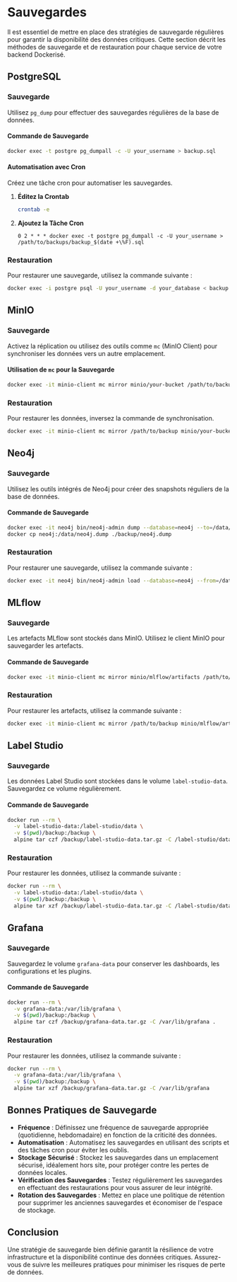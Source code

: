 # Sauvegardes

Il est essentiel de mettre en place des stratégies de sauvegarde régulières pour garantir la disponibilité des données critiques. Cette section décrit les méthodes de sauvegarde et de restauration pour chaque service de votre backend Dockerisé.

## PostgreSQL

### Sauvegarde

Utilisez `pg_dump` pour effectuer des sauvegardes régulières de la base de données.

#### Commande de Sauvegarde

```bash
docker exec -t postgre pg_dumpall -c -U your_username > backup.sql
```

#### Automatisation avec Cron

Créez une tâche cron pour automatiser les sauvegardes.

1. **Éditez la Crontab**

   ```bash
   crontab -e
   ```

2. **Ajoutez la Tâche Cron**

   ```cron
   0 2 * * * docker exec -t postgre pg_dumpall -c -U your_username > /path/to/backups/backup_$(date +\%F).sql
   ```

### Restauration

Pour restaurer une sauvegarde, utilisez la commande suivante :

```bash
docker exec -i postgre psql -U your_username -d your_database < backup.sql
```

## MinIO

### Sauvegarde

Activez la réplication ou utilisez des outils comme `mc` (MinIO Client) pour synchroniser les données vers un autre emplacement.

#### Utilisation de `mc` pour la Sauvegarde

```bash
docker exec -it minio-client mc mirror minio/your-bucket /path/to/backup
```

### Restauration

Pour restaurer les données, inversez la commande de synchronisation.

```bash
docker exec -it minio-client mc mirror /path/to/backup minio/your-bucket
```

## Neo4j

### Sauvegarde

Utilisez les outils intégrés de Neo4j pour créer des snapshots réguliers de la base de données.

#### Commande de Sauvegarde

```bash
docker exec -it neo4j bin/neo4j-admin dump --database=neo4j --to=/data/neo4j.dump
docker cp neo4j:/data/neo4j.dump ./backup/neo4j.dump
```

### Restauration

Pour restaurer une sauvegarde, utilisez la commande suivante :

```bash
docker exec -it neo4j bin/neo4j-admin load --database=neo4j --from=/data/neo4j.dump --force
```

## MLflow

### Sauvegarde

Les artefacts MLflow sont stockés dans MinIO. Utilisez le client MinIO pour sauvegarder les artefacts.

#### Commande de Sauvegarde

```bash
docker exec -it minio-client mc mirror minio/mlflow/artifacts /path/to/backup
```

### Restauration

Pour restaurer les artefacts, utilisez la commande suivante :

```bash
docker exec -it minio-client mc mirror /path/to/backup minio/mlflow/artifacts
```

## Label Studio

### Sauvegarde

Les données Label Studio sont stockées dans le volume `label-studio-data`. Sauvegardez ce volume régulièrement.

#### Commande de Sauvegarde

```bash
docker run --rm \
  -v label-studio-data:/label-studio/data \
  -v $(pwd)/backup:/backup \
  alpine tar czf /backup/label-studio-data.tar.gz -C /label-studio/data .
```

### Restauration

Pour restaurer les données, utilisez la commande suivante :

```bash
docker run --rm \
  -v label-studio-data:/label-studio/data \
  -v $(pwd)/backup:/backup \
  alpine tar xzf /backup/label-studio-data.tar.gz -C /label-studio/data
```

## Grafana

### Sauvegarde

Sauvegardez le volume `grafana-data` pour conserver les dashboards, les configurations et les plugins.

#### Commande de Sauvegarde

```bash
docker run --rm \
  -v grafana-data:/var/lib/grafana \
  -v $(pwd)/backup:/backup \
  alpine tar czf /backup/grafana-data.tar.gz -C /var/lib/grafana .
```

### Restauration

Pour restaurer les données, utilisez la commande suivante :

```bash
docker run --rm \
  -v grafana-data:/var/lib/grafana \
  -v $(pwd)/backup:/backup \
  alpine tar xzf /backup/grafana-data.tar.gz -C /var/lib/grafana
```

## Bonnes Pratiques de Sauvegarde

- **Fréquence** : Définissez une fréquence de sauvegarde appropriée (quotidienne, hebdomadaire) en fonction de la criticité des données.
- **Automatisation** : Automatisez les sauvegardes en utilisant des scripts et des tâches cron pour éviter les oublis.
- **Stockage Sécurisé** : Stockez les sauvegardes dans un emplacement sécurisé, idéalement hors site, pour protéger contre les pertes de données locales.
- **Vérification des Sauvegardes** : Testez régulièrement les sauvegardes en effectuant des restaurations pour vous assurer de leur intégrité.
- **Rotation des Sauvegardes** : Mettez en place une politique de rétention pour supprimer les anciennes sauvegardes et économiser de l'espace de stockage.

## Conclusion

Une stratégie de sauvegarde bien définie garantit la résilience de votre infrastructure et la disponibilité continue des données critiques. Assurez-vous de suivre les meilleures pratiques pour minimiser les risques de perte de données.

